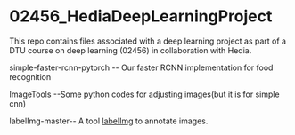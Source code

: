 # 02456_HediaDeepLearningProject

This repo contains files associated with a deep learning project as part of a DTU course on deep learning (02456) in collaboration with Hedia.


simple-faster-rcnn-pytorch -- Our faster RCNN implementation for food recognition

ImageTools --Some python codes for adjusting images(but it is for simple cnn)

labelImg-master-- A tool [labelImg](https://github.com/tzutalin/labelImg) to annotate images.  
